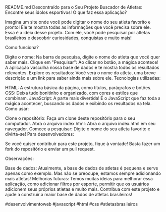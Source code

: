 README.md Descontraído para o Seu Projeto
Buscador de Atletas: Encontre seus ídolos esportivos!
O que faz essa aplicação?

Imagina um site onde você pode digitar o nome do seu atleta favorito e pronto! Ele te mostra todas as informações que você precisa sobre ele. Essa é a ideia desse projeto. Com ele, você pode pesquisar por atletas brasileiros e descobrir curiosidades, conquistas e muito mais!

Como funciona?

Digite o nome: Na barra de pesquisa, digite o nome do atleta que você quer saber mais.
Clique em "Pesquisar": Ao clicar no botão, a mágica acontece! A aplicação vasculha nossa base de dados e te mostra todos os resultados relevantes.
Explore os resultados: Você verá o nome do atleta, uma breve descrição e um link para saber ainda mais sobre ele.
Tecnologias utilizadas:

HTML: A estrutura básica da página, como títulos, parágrafos e botões.
CSS: Deixa tudo bonitinho e organizado, com cores e estilos que combinam.
JavaScript: A parte mais divertida! É o JavaScript que faz toda a mágica acontecer, buscando os dados e exibindo os resultados na tela.
Como usar:

Clone o repositório: Faça um clone deste repositório para o seu computador.
Abra o arquivo index.html: Abra o arquivo index.html em seu navegador.
Comece a pesquisar: Digite o nome do seu atleta favorito e divirta-se!
Para desenvolvedores:

Se você quiser contribuir para este projeto, fique à vontade! Basta fazer um fork do repositório e enviar um pull request.

Observações:

Base de dados: Atualmente, a base de dados de atletas é pequena e serve apenas como exemplo. Mas não se preocupe, estamos sempre adicionando mais atletas!
Melhorias futuras: Temos muitas ideias para melhorar essa aplicação, como adicionar filtros por esporte, permitir que os usuários adicionem seus próprios atletas e muito mais.
Contribua com este projeto e ajude a construir a maior base de dados de atletas brasileiros!

#desenvolvimentoweb #javascript #html #css #atletasbrasileiros



